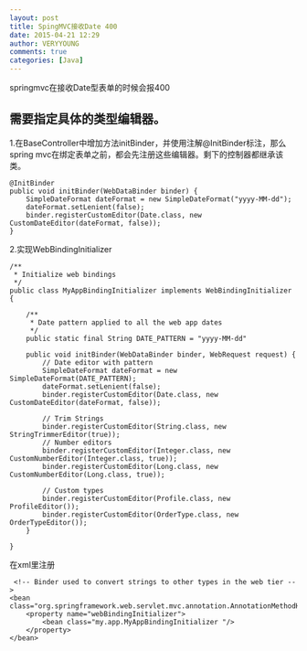 ```yaml
---
layout: post
title: SpingMVC接收Date 400
date: 2015-04-21 12:29
author: VERYYOUNG
comments: true
categories: [Java]
---
```

<p>springmvc在接收Date型表单的时候会报400</p>

<h2>需要指定具体的类型编辑器。</h2>

<p>1.在BaseController中增加方法initBinder，并使用注解@InitBinder标注，那么spring mvc在绑定表单之前，都会先注册这些编辑器。剩下的控制器都继承该类。</p>

<pre><code>@InitBinder
public void initBinder(WebDataBinder binder) {
    SimpleDateFormat dateFormat = new SimpleDateFormat("yyyy-MM-dd");
    dateFormat.setLenient(false);
    binder.registerCustomEditor(Date.class, new CustomDateEditor(dateFormat, false));
}
</code></pre>

<p>2.实现WebBindingInitializer</p>

<pre><code>/**
 * Initialize web bindings
 */
public class MyAppBindingInitializer implements WebBindingInitializer {

    /**
     * Date pattern applied to all the web app dates
     */
    public static final String DATE_PATTERN = "yyyy-MM-dd"

    public void initBinder(WebDataBinder binder, WebRequest request) {
        // Date editor with pattern
        SimpleDateFormat dateFormat = new SimpleDateFormat(DATE_PATTERN);
        dateFormat.setLenient(false);
        binder.registerCustomEditor(Date.class, new CustomDateEditor(dateFormat, false));

        // Trim Strings
        binder.registerCustomEditor(String.class, new StringTrimmerEditor(true));
        // Number editors
        binder.registerCustomEditor(Integer.class, new CustomNumberEditor(Integer.class, true));
        binder.registerCustomEditor(Long.class, new CustomNumberEditor(Long.class, true));

        // Custom types
        binder.registerCustomEditor(Profile.class, new ProfileEditor());
        binder.registerCustomEditor(OrderType.class, new OrderTypeEditor());
    }

}
</code></pre>

<p>在xml里注册</p>

<pre><code> &lt;!-- Binder used to convert strings to other types in the web tier --&gt;
&lt;bean class="org.springframework.web.servlet.mvc.annotation.AnnotationMethodHandlerAdapter"&gt;
    &lt;property name="webBindingInitializer"&gt;
        &lt;bean class="my.app.MyAppBindingInitializer "/&gt;
    &lt;/property&gt;
&lt;/bean&gt;
</code></pre>

